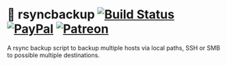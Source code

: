:floppy_disk: rsyncbackup [![Build Status](https://github.com/jonaski/rsyncbackup/workflows/shellcheck/badge.svg)](https://github.com/jonaski/rsyncbackup/actions)
[![PayPal](https://img.shields.io/badge/Donate-PayPal-green.svg)](https://paypal.me/jonaskvinge)
[![Patreon](https://img.shields.io/badge/patreon-donate-green.svg)](https://patreon.com/jonaskvinge)
=======================

A rsync backup script to backup multiple hosts via local paths, SSH or SMB to possible multiple destinations.

